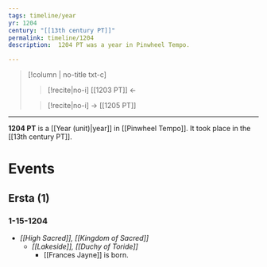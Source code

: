 ```yaml
---
tags: timeline/year 
yr: 1204
century: "[[13th century PT]]"
permalink: timeline/1204
description:  1204 PT was a year in Pinwheel Tempo.

---
```

>[!column | no-title txt-c]
>>[!recite|no-i] [[1203 PT]] ←
>
>> [!recite|no-i] → [[1205 PT]]

---
**1204 PT** is a [[Year (unit)|year]] in [[Pinwheel Tempo]]. It took place in the [[13th century PT]]. 

# Events
## Ersta (1)
### 1-15-1204
- *[[High Sacred]], [[Kingdom of Sacred]]*
    - *[[Lakeside]], [[Duchy of Toride]]*
        - [[Frances Jayne]] is born.
